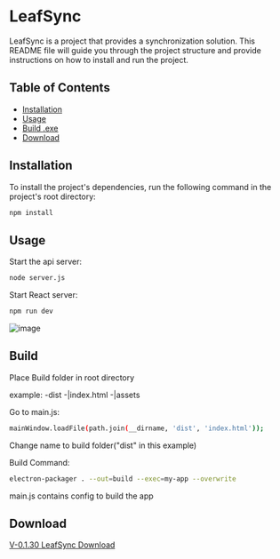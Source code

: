# LeafSync

LeafSync is a project that provides a synchronization solution. This README file will guide you through the project structure and provide instructions on how to install and run the project.

## Table of Contents

- [Installation](#installation)
- [Usage](#usage)
- [Build .exe](#build)
- [Download](#download)

## Installation

To install the project's dependencies, run the following command in the project's root directory:

```bash
npm install
```

## Usage

Start the api server:

```bash
node server.js
```

Start React server:

```bash
npm run dev
```
![image](https://i.ibb.co/R43nvCH/blob.png)

## Build

Place Build folder in root directory

example:
-dist
 -|index.html
 -|assets

Go to main.js:
```bash
mainWindow.loadFile(path.join(__dirname, 'dist', 'index.html'));
```
Change name to build folder("dist" in this example)

Build Command:
```bash
electron-packager . --out=build --exec=my-app --overwrite
```
main.js contains config to build the app

## Download
[V-0.1.30 LeafSync Download](https://github.com/ryzxxn/Leafsync/releases/download/stable/app-win32-x64.rar)
